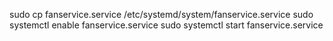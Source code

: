 sudo cp fanservice.service /etc/systemd/system/fanservice.service
sudo systemctl enable fanservice.service
sudo systemctl start fanservice.service

